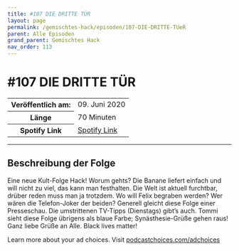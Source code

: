 ```yaml
---
title: #107 DIE DRITTE TÜR
layout: page
permalink: /gemischtes-hack/episoden/107-DIE-DRITTE-TUeR
parent: Alle Episoden
grand_parent: Gemischtes Hack
nav_order: 113
---
```


# #107 DIE DRITTE TÜR
<table class="resp-table dcf-table dcf-table-responsive dcf-table-bordered dcf-table-striped dcf-w-100%">
                    <tbody>
                        <tr>
                            <th scope="row">Veröffentlich am:</th>
                            <td data-label="Veröffentlich am:">09. Juni 2020</td>
                        </tr>
                        <tr>
                            <th scope="row">Länge </th>
                            <td data-label="Länge ">70 Minuten</td>
                        </tr><tr>
                                <th scope="row">Spotify Link</th>
                                <td data-label="Spotify Link"><a href="https://open.spotify.com/episode/3ve14NDVaoUUqUsxG8mB0X">Spotify Link</a></td>
                            </tr></tbody>
                </table>

***

## Beschreibung der Folge

<div>
<p>Eine neue Kult-Folge Hack! Worum gehts? Die Banane liefert einfach und will nicht zu viel, das kann man festhalten. Die Welt ist aktuell furchtbar, drüber reden muss man ja trotzdem. Wo will Felix begraben werden? Wer wären die Telefon-Joker der beiden? Generell gleicht diese Folge einer Presseschau. Die umstrittenen TV-Tipps (Dienstags) gibt’s auch. Tommi sieht diese Folge übrigens als blaue Farbe; Synästhesie-Grüße gehen raus! Ganz liebe Grüße an Alle. Black lives matter!</p><p> </p><p>Learn more about your ad choices. Visit <a href="https://podcastchoices.com/adchoices">podcastchoices.com/adchoices</a></p>  
</div>

